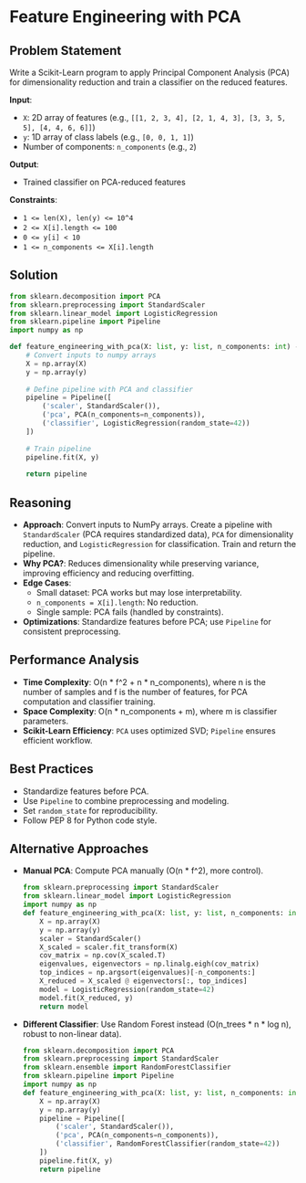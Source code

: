 # Feature Engineering with PCA

## Problem Statement
Write a Scikit-Learn program to apply Principal Component Analysis (PCA) for dimensionality reduction and train a classifier on the reduced features.

**Input**:
- `X`: 2D array of features (e.g., `[[1, 2, 3, 4], [2, 1, 4, 3], [3, 3, 5, 5], [4, 4, 6, 6]]`)
- `y`: 1D array of class labels (e.g., `[0, 0, 1, 1]`)
- Number of components: `n_components` (e.g., `2`)

**Output**:
- Trained classifier on PCA-reduced features

**Constraints**:
- `1 <= len(X), len(y) <= 10^4`
- `2 <= X[i].length <= 100`
- `0 <= y[i] < 10`
- `1 <= n_components <= X[i].length`

## Solution
```python
from sklearn.decomposition import PCA
from sklearn.preprocessing import StandardScaler
from sklearn.linear_model import LogisticRegression
from sklearn.pipeline import Pipeline
import numpy as np

def feature_engineering_with_pca(X: list, y: list, n_components: int) -> Pipeline:
    # Convert inputs to numpy arrays
    X = np.array(X)
    y = np.array(y)
    
    # Define pipeline with PCA and classifier
    pipeline = Pipeline([
        ('scaler', StandardScaler()),
        ('pca', PCA(n_components=n_components)),
        ('classifier', LogisticRegression(random_state=42))
    ])
    
    # Train pipeline
    pipeline.fit(X, y)
    
    return pipeline
```

## Reasoning
- **Approach**: Convert inputs to NumPy arrays. Create a pipeline with `StandardScaler` (PCA requires standardized data), `PCA` for dimensionality reduction, and `LogisticRegression` for classification. Train and return the pipeline.
- **Why PCA?**: Reduces dimensionality while preserving variance, improving efficiency and reducing overfitting.
- **Edge Cases**:
  - Small dataset: PCA works but may lose interpretability.
  - `n_components = X[i].length`: No reduction.
  - Single sample: PCA fails (handled by constraints).
- **Optimizations**: Standardize features before PCA; use `Pipeline` for consistent preprocessing.

## Performance Analysis
- **Time Complexity**: O(n * f^2 + n * n_components), where n is the number of samples and f is the number of features, for PCA computation and classifier training.
- **Space Complexity**: O(n * n_components + m), where m is classifier parameters.
- **Scikit-Learn Efficiency**: `PCA` uses optimized SVD; `Pipeline` ensures efficient workflow.

## Best Practices
- Standardize features before PCA.
- Use `Pipeline` to combine preprocessing and modeling.
- Set `random_state` for reproducibility.
- Follow PEP 8 for Python code style.

## Alternative Approaches
- **Manual PCA**: Compute PCA manually (O(n * f^2), more control).
  ```python
  from sklearn.preprocessing import StandardScaler
  from sklearn.linear_model import LogisticRegression
  import numpy as np
  def feature_engineering_with_pca(X: list, y: list, n_components: int) -> LogisticRegression:
      X = np.array(X)
      y = np.array(y)
      scaler = StandardScaler()
      X_scaled = scaler.fit_transform(X)
      cov_matrix = np.cov(X_scaled.T)
      eigenvalues, eigenvectors = np.linalg.eigh(cov_matrix)
      top_indices = np.argsort(eigenvalues)[-n_components:]
      X_reduced = X_scaled @ eigenvectors[:, top_indices]
      model = LogisticRegression(random_state=42)
      model.fit(X_reduced, y)
      return model
  ```
- **Different Classifier**: Use Random Forest instead (O(n_trees * n * log n), robust to non-linear data).
  ```python
  from sklearn.decomposition import PCA
  from sklearn.preprocessing import StandardScaler
  from sklearn.ensemble import RandomForestClassifier
  from sklearn.pipeline import Pipeline
  import numpy as np
  def feature_engineering_with_pca(X: list, y: list, n_components: int) -> Pipeline:
      X = np.array(X)
      y = np.array(y)
      pipeline = Pipeline([
          ('scaler', StandardScaler()),
          ('pca', PCA(n_components=n_components)),
          ('classifier', RandomForestClassifier(random_state=42))
      ])
      pipeline.fit(X, y)
      return pipeline
  ```